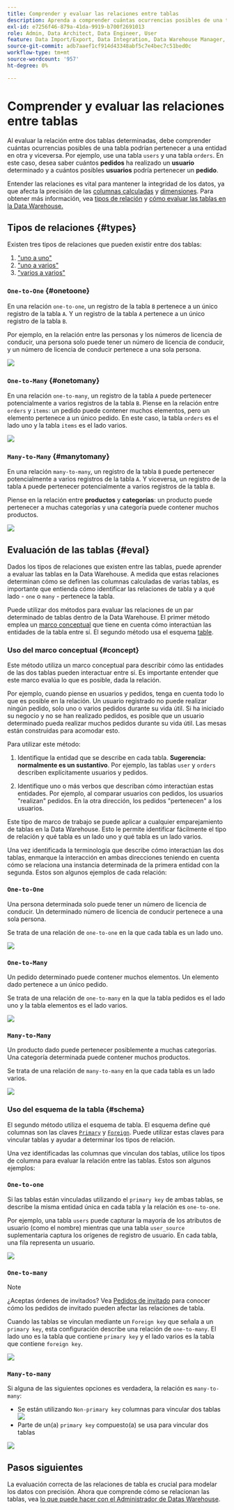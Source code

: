 ```yaml
---
title: Comprender y evaluar las relaciones entre tablas
description: Aprenda a comprender cuántas ocurrencias posibles de una tabla podrían pertenecer a una entidad en otra.
exl-id: e7256f46-879a-41da-9919-b700f2691013
role: Admin, Data Architect, Data Engineer, User
feature: Data Import/Export, Data Integration, Data Warehouse Manager, Commerce Tables
source-git-commit: adb7aaef1cf914d43348abf5c7e4bec7c51bed0c
workflow-type: tm+mt
source-wordcount: '957'
ht-degree: 0%

---
```


# Comprender y evaluar las relaciones entre tablas

Al evaluar la relación entre dos tablas determinadas, debe comprender cuántas ocurrencias posibles de una tabla podrían pertenecer a una entidad en otra y viceversa. Por ejemplo, use una tabla `users` y una tabla `orders`. En este caso, desea saber cuántos **pedidos** ha realizado un **usuario** determinado y a cuántos posibles **usuarios** podría pertenecer un **pedido**.

Entender las relaciones es vital para mantener la integridad de los datos, ya que afecta la precisión de las [columnas calculadas](../data-warehouse-mgr/creating-calculated-columns.md) y [dimensiones](../data-warehouse-mgr/manage-data-dimensions-metrics.md). Para obtener más información, vea [tipos de relación](#types) y [cómo evaluar las tablas en la Data Warehouse.](#eval)

## Tipos de relaciones {#types}

Existen tres tipos de relaciones que pueden existir entre dos tablas:

1. [&quot;uno a uno&quot;](#onetoone)
1. [&quot;uno a varios&quot;](#onetomany)
1. [&quot;varios a varios&quot;](#manytomany)

### `One-to-One` {#onetoone}

En una relación `one-to-one`, un registro de la tabla `B` pertenece a un único registro de la tabla `A`. Y un registro de la tabla `A` pertenece a un único registro de la tabla `B`.

Por ejemplo, en la relación entre las personas y los números de licencia de conducir, una persona solo puede tener un número de licencia de conducir, y un número de licencia de conducir pertenece a una sola persona.

![](../../assets/one-to-one.png)

### `One-to-Many` {#onetomany}

En una relación `one-to-many`, un registro de la tabla `A` puede pertenecer potencialmente a varios registros de la tabla `B`. Piense en la relación entre `orders` y `items`: un pedido puede contener muchos elementos, pero un elemento pertenece a un único pedido. En este caso, la tabla `orders` es el lado uno y la tabla `items` es el lado varios.

![](../../assets/one-to-many_001.png)

### `Many-to-Many` {#manytomany}

En una relación `many-to-many`, un registro de la tabla `B` puede pertenecer potencialmente a varios registros de la tabla `A`. Y viceversa, un registro de la tabla `A` puede pertenecer potencialmente a varios registros de la tabla `B`.

Piense en la relación entre **productos** y **categorías**: un producto puede pertenecer a muchas categorías y una categoría puede contener muchos productos.

![](../../assets/many-to-many.png)

## Evaluación de las tablas {#eval}

Dados los tipos de relaciones que existen entre las tablas, puede aprender a evaluar las tablas en la Data Warehouse. A medida que estas relaciones determinan cómo se definen las columnas calculadas de varias tablas, es importante que entienda cómo identificar las relaciones de tabla y a qué lado - `one` o `many` - pertenece la tabla.

Puede utilizar dos métodos para evaluar las relaciones de un par determinado de tablas dentro de la Data Warehouse. El primer método emplea un [marco conceptual](#concept) que tiene en cuenta cómo interactúan las entidades de la tabla entre sí. El segundo método usa el esquema [table](#schema).

### Uso del marco conceptual {#concept}

Este método utiliza un marco conceptual para describir cómo las entidades de las dos tablas pueden interactuar entre sí. Es importante entender que este marco evalúa lo que es posible, dada la relación.

Por ejemplo, cuando piense en usuarios y pedidos, tenga en cuenta todo lo que es posible en la relación. Un usuario registrado no puede realizar ningún pedido, solo uno o varios pedidos durante su vida útil. Si ha iniciado su negocio y no se han realizado pedidos, es posible que un usuario determinado pueda realizar muchos pedidos durante su vida útil. Las mesas están construidas para acomodar esto.

Para utilizar este método:

1. Identifique la entidad que se describe en cada tabla. **Sugerencia: normalmente es un sustantivo**. Por ejemplo, las tablas `user` y `orders` describen explícitamente usuarios y pedidos.

1. Identifique uno o más verbos que describan cómo interactúan estas entidades. Por ejemplo, al comparar usuarios con pedidos, los usuarios &quot;realizan&quot; pedidos. En la otra dirección, los pedidos &quot;pertenecen&quot; a los usuarios.

Este tipo de marco de trabajo se puede aplicar a cualquier emparejamiento de tablas en la Data Warehouse. Esto le permite identificar fácilmente el tipo de relación y qué tabla es un lado uno y qué tabla es un lado varios.

Una vez identificada la terminología que describe cómo interactúan las dos tablas, enmarque la interacción en ambas direcciones teniendo en cuenta cómo se relaciona una instancia determinada de la primera entidad con la segunda. Estos son algunos ejemplos de cada relación:

### `One-to-One`

Una persona determinada solo puede tener un número de licencia de conducir. Un determinado número de licencia de conducir pertenece a una sola persona.

Se trata de una relación de `one-to-one` en la que cada tabla es un lado uno.

![](../../assets/one-to-one3.png)

### `One-to-Many`

Un pedido determinado puede contener muchos elementos. Un elemento dado pertenece a un único pedido.

Se trata de una relación de `one-to-many` en la que la tabla pedidos es el lado uno y la tabla elementos es el lado varios.

![](../../assets/one-to-many3.png)

### `Many-to-Many`

Un producto dado puede pertenecer posiblemente a muchas categorías. Una categoría determinada puede contener muchos productos.

Se trata de una relación de `many-to-many` en la que cada tabla es un lado varios.

![](../../assets/many-to-many3.png)

### Uso del esquema de la tabla {#schema}

El segundo método utiliza el esquema de tabla. El esquema define qué columnas son las claves [`Primary`](https://en.wikipedia.org/wiki/Unique_key) y [`Foreign`](https://en.wikipedia.org/wiki/Foreign_key). Puede utilizar estas claves para vincular tablas y ayudar a determinar los tipos de relación.

Una vez identificadas las columnas que vinculan dos tablas, utilice los tipos de columna para evaluar la relación entre las tablas. Estos son algunos ejemplos:

### `One-to-one`

Si las tablas están vinculadas utilizando el `primary key` de ambas tablas, se describe la misma entidad única en cada tabla y la relación es `one-to-one`.

Por ejemplo, una tabla `users` puede capturar la mayoría de los atributos de usuario (como el nombre) mientras que una tabla `user_source` suplementaria captura los orígenes de registro de usuario. En cada tabla, una fila representa un usuario.

![](../../assets/one-to-one1.png)

### `One-to-many`

>[!NOTE]
>
>¿Aceptas órdenes de invitados? Vea [Pedidos de invitado](../data-warehouse-mgr/guest-orders.md) para conocer cómo los pedidos de invitado pueden afectar las relaciones de tabla.

Cuando las tablas se vinculan mediante un `Foreign key` que señala a un `primary key`, esta configuración describe una relación de `one-to-many`. El lado uno es la tabla que contiene `primary key` y el lado varios es la tabla que contiene `foreign key`.

![](../../assets/one-to-many1.png)

### `Many-to-many`

Si alguna de las siguientes opciones es verdadera, la relación es `many-to-many`:

* Se están utilizando `Non-primary key` columnas para vincular dos tablas
  ![](../../assets/many-to-many1.png)
* Parte de un(a) `primary key` compuesto(a) se usa para vincular dos tablas

![](../../assets/many-to-mnay2.png)

## Pasos siguientes

La evaluación correcta de las relaciones de tabla es crucial para modelar los datos con precisión. Ahora que comprende cómo se relacionan las tablas, vea [lo que puede hacer con el Administrador de Datas Warehouse](../data-warehouse-mgr/tour-dwm.md).
